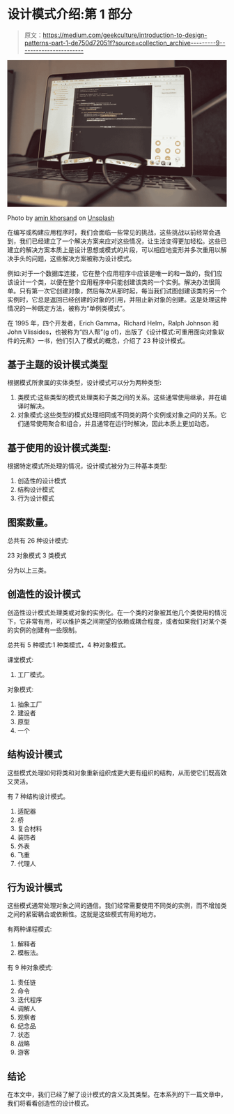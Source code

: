 # 设计模式介绍:第 1 部分

> 原文：<https://medium.com/geekculture/introduction-to-design-patterns-part-1-de750d72051f?source=collection_archive---------9----------------------->

![](img/2a5a016b00e2557f55e7923849df4304.png)

Photo by [amin khorsand](https://unsplash.com/@hero92?utm_source=unsplash&utm_medium=referral&utm_content=creditCopyText) on [Unsplash](https://unsplash.com/collections/335434/coding?utm_source=unsplash&utm_medium=referral&utm_content=creditCopyText)

在编写或构建应用程序时，我们会面临一些常见的挑战，这些挑战以前经常会遇到，我们已经建立了一个解决方案来应对这些情况，让生活变得更加轻松。这些已建立的解决方案本质上是设计思想或模式的片段，可以相应地变形并多次重用以解决手头的问题，这些解决方案被称为设计模式。

例如:对于一个数据库连接，它在整个应用程序中应该是唯一的和一致的，我们应该设计一个类，以便在整个应用程序中只能创建该类的一个实例。解决办法很简单。只有第一次它创建对象，然后每次从那时起，每当我们试图创建该类的另一个实例时，它总是返回已经创建的对象的引用，并阻止新对象的创建。这是处理这种情况的一种既定方法，被称为“单例类模式”。

在 1995 年，四个开发者，Erich Gamma，Richard Helm，Ralph Johnson 和 John Vlissides，也被称为“四人帮”(g of)，出版了《设计模式:可重用面向对象软件的元素》一书，他们引入了模式的概念，介绍了 23 种设计模式。

## 基于主题的设计模式类型

根据模式所隶属的实体类型，设计模式可以分为两种类型:

1.  类模式:这些类型的模式处理类和子类之间的关系。这些通常使用继承，并在编译时解决。
2.  对象模式:这些类型的模式处理相同或不同类的两个实例或对象之间的关系。它们通常使用聚合和组合，并且通常在运行时解决，因此本质上更加动态。

## 基于使用的设计模式类型:

根据特定模式所处理的情况，设计模式被分为三种基本类型:

1.  创造性的设计模式
2.  结构设计模式
3.  行为设计模式

## 图案数量。

总共有 26 种设计模式:

23 对象模式
3 类模式

分为以上三类。

## 创造性的设计模式

创造性设计模式处理类或对象的实例化。在一个类的对象被其他几个类使用的情况下，它非常有用，可以维护类之间期望的依赖或耦合程度，或者如果我们对某个类的实例的创建有一些限制。

总共有 5 种模式:1 种类模式，4 种对象模式。

课堂模式:

1.  工厂模式。

对象模式:

1.  抽象工厂
2.  建设者
3.  原型
4.  一个

## 结构设计模式

这些模式处理如何将类和对象重新组织成更大更有组织的结构，从而使它们既高效又灵活。

有 7 种结构设计模式。

1.  适配器
2.  桥
3.  复合材料
4.  装饰者
5.  外表
6.  飞重
7.  代理人

## 行为设计模式

这些模式通常处理对象之间的通信。我们经常需要使用不同类的实例，而不增加类之间的紧密耦合或依赖性。这就是这些模式有用的地方。

有两种课程模式:

1.  解释者
2.  模板法。

有 9 种对象模式:

1.  责任链
2.  命令
3.  迭代程序
4.  调解人
5.  观察者
6.  纪念品
7.  状态
8.  战略
9.  游客

## 结论

在本文中，我们已经了解了设计模式的含义及其类型。在本系列的下一篇文章中，我们将看看创造性的设计模式。